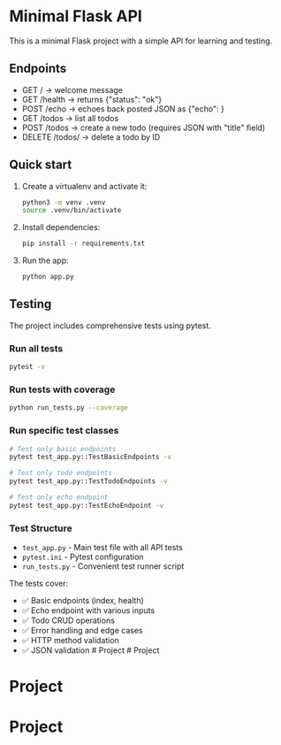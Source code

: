 # Minimal Flask API

This is a minimal Flask project with a simple API for learning and testing.

## Endpoints

- GET / -> welcome message
- GET /health -> returns {"status": "ok"}
- POST /echo -> echoes back posted JSON as {"echo": <payload>}
- GET /todos -> list all todos
- POST /todos -> create a new todo (requires JSON with "title" field)
- DELETE /todos/<id> -> delete a todo by ID

## Quick start

1. Create a virtualenv and activate it:

    ```bash
    python3 -m venv .venv
    source .venv/bin/activate
    ```

2. Install dependencies:

    ```bash
    pip install -r requirements.txt
    ```

3. Run the app:

    ```bash
    python app.py
    ```

## Testing

The project includes comprehensive tests using pytest.

### Run all tests

```bash
pytest -v
```

### Run tests with coverage

```bash
python run_tests.py --coverage
```

### Run specific test classes

```bash
# Test only basic endpoints
pytest test_app.py::TestBasicEndpoints -v

# Test only todo endpoints
pytest test_app.py::TestTodoEndpoints -v

# Test only echo endpoint
pytest test_app.py::TestEchoEndpoint -v
```

### Test Structure

- `test_app.py` - Main test file with all API tests
- `pytest.ini` - Pytest configuration
- `run_tests.py` - Convenient test runner script

The tests cover:

- ✅ Basic endpoints (index, health)
- ✅ Echo endpoint with various inputs
- ✅ Todo CRUD operations
- ✅ Error handling and edge cases
- ✅ HTTP method validation
- ✅ JSON validation
#   P r o j e c t  
 # Project
# Project
# Project

